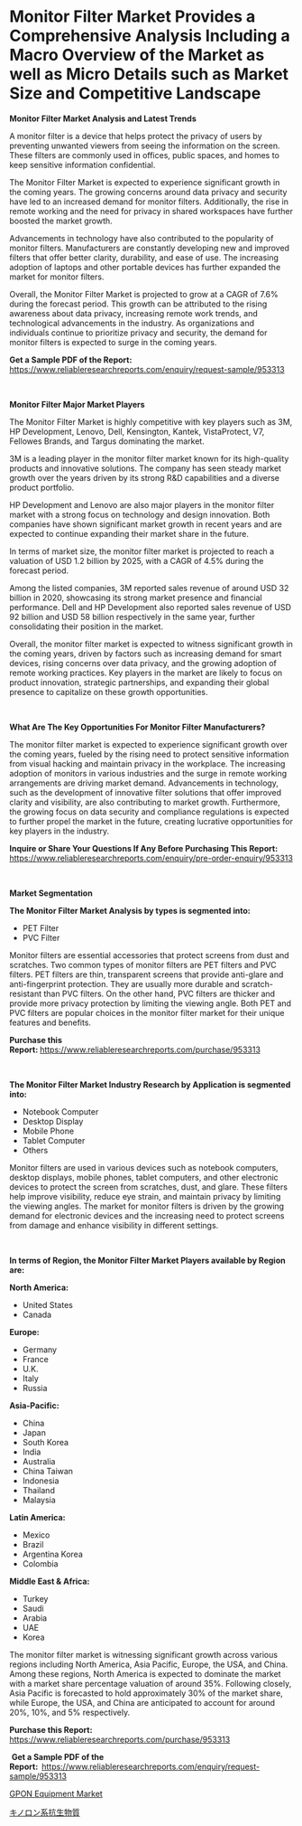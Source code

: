 <p><h1>Monitor Filter Market Provides a Comprehensive Analysis Including a Macro Overview of the Market as well as Micro Details such as Market Size and Competitive Landscape</h1></p><p><strong>Monitor Filter Market Analysis and Latest Trends</strong></p>
<p><p>A monitor filter is a device that helps protect the privacy of users by preventing unwanted viewers from seeing the information on the screen. These filters are commonly used in offices, public spaces, and homes to keep sensitive information confidential.</p><p>The Monitor Filter Market is expected to experience significant growth in the coming years. The growing concerns around data privacy and security have led to an increased demand for monitor filters. Additionally, the rise in remote working and the need for privacy in shared workspaces have further boosted the market growth.</p><p>Advancements in technology have also contributed to the popularity of monitor filters. Manufacturers are constantly developing new and improved filters that offer better clarity, durability, and ease of use. The increasing adoption of laptops and other portable devices has further expanded the market for monitor filters.</p><p>Overall, the Monitor Filter Market is projected to grow at a CAGR of 7.6% during the forecast period. This growth can be attributed to the rising awareness about data privacy, increasing remote work trends, and technological advancements in the industry. As organizations and individuals continue to prioritize privacy and security, the demand for monitor filters is expected to surge in the coming years.</p></p>
<p><strong>Get a Sample PDF of the Report:&nbsp;</strong> <a href="https://www.reliableresearchreports.com/enquiry/request-sample/953313">https://www.reliableresearchreports.com/enquiry/request-sample/953313</a></p>
<p>&nbsp;</p>
<p><strong>Monitor Filter Major Market Players</strong></p>
<p><p>The Monitor Filter Market is highly competitive with key players such as 3M, HP Development, Lenovo, Dell, Kensington, Kantek, VistaProtect, V7, Fellowes Brands, and Targus dominating the market. </p><p>3M is a leading player in the monitor filter market known for its high-quality products and innovative solutions. The company has seen steady market growth over the years driven by its strong R&D capabilities and a diverse product portfolio. </p><p>HP Development and Lenovo are also major players in the monitor filter market with a strong focus on technology and design innovation. Both companies have shown significant market growth in recent years and are expected to continue expanding their market share in the future.</p><p>In terms of market size, the monitor filter market is projected to reach a valuation of USD 1.2 billion by 2025, with a CAGR of 4.5% during the forecast period. </p><p>Among the listed companies, 3M reported sales revenue of around USD 32 billion in 2020, showcasing its strong market presence and financial performance. Dell and HP Development also reported sales revenue of USD 92 billion and USD 58 billion respectively in the same year, further consolidating their position in the market.</p><p>Overall, the monitor filter market is expected to witness significant growth in the coming years, driven by factors such as increasing demand for smart devices, rising concerns over data privacy, and the growing adoption of remote working practices. Key players in the market are likely to focus on product innovation, strategic partnerships, and expanding their global presence to capitalize on these growth opportunities.</p></p>
<p>&nbsp;</p>
<p><strong>What Are The Key Opportunities For Monitor Filter Manufacturers?</strong></p>
<p><p>The monitor filter market is expected to experience significant growth over the coming years, fueled by the rising need to protect sensitive information from visual hacking and maintain privacy in the workplace. The increasing adoption of monitors in various industries and the surge in remote working arrangements are driving market demand. Advancements in technology, such as the development of innovative filter solutions that offer improved clarity and visibility, are also contributing to market growth. Furthermore, the growing focus on data security and compliance regulations is expected to further propel the market in the future, creating lucrative opportunities for key players in the industry.</p></p>
<p><strong>Inquire or Share Your Questions If Any Before Purchasing This Report:</strong> <a href="https://www.reliableresearchreports.com/enquiry/pre-order-enquiry/953313">https://www.reliableresearchreports.com/enquiry/pre-order-enquiry/953313</a></p>
<p>&nbsp;</p>
<p><strong>Market Segmentation</strong></p>
<p><strong>The Monitor Filter Market Analysis by types is segmented into:</strong></p>
<p><ul><li>PET Filter</li><li>PVC Filter</li></ul></p>
<p><p>Monitor filters are essential accessories that protect screens from dust and scratches. Two common types of monitor filters are PET filters and PVC filters. PET filters are thin, transparent screens that provide anti-glare and anti-fingerprint protection. They are usually more durable and scratch-resistant than PVC filters. On the other hand, PVC filters are thicker and provide more privacy protection by limiting the viewing angle. Both PET and PVC filters are popular choices in the monitor filter market for their unique features and benefits.</p></p>
<p><strong>Purchase this Report:&nbsp;</strong><a href="https://www.reliableresearchreports.com/purchase/953313">https://www.reliableresearchreports.com/purchase/953313</a></p>
<p>&nbsp;</p>
<p><strong>The Monitor Filter Market Industry Research by Application is segmented into:</strong></p>
<p><ul><li>Notebook Computer</li><li>Desktop Display</li><li>Mobile Phone</li><li>Tablet Computer</li><li>Others</li></ul></p>
<p><p>Monitor filters are used in various devices such as notebook computers, desktop displays, mobile phones, tablet computers, and other electronic devices to protect the screen from scratches, dust, and glare. These filters help improve visibility, reduce eye strain, and maintain privacy by limiting the viewing angles. The market for monitor filters is driven by the growing demand for electronic devices and the increasing need to protect screens from damage and enhance visibility in different settings.</p></p>
<p>&nbsp;</p>
<p><strong>In terms of Region, the Monitor Filter Market Players available by Region are:</strong></p>
<p>
    <p> <strong> North America: </strong>
        <ul>
            <li>United States</li>
            <li>Canada</li>
        </ul>
        </p> 
    <p> <strong> Europe: </strong>
        <ul>
            <li>Germany</li>
            <li>France</li>
            <li>U.K.</li>
            <li>Italy</li>
            <li>Russia</li>
        </ul>
        </p> 
    <p> <strong> Asia-Pacific: </strong>
        <ul>
            <li>China</li>
            <li>Japan</li>
            <li>South Korea</li>
            <li>India</li>
            <li>Australia</li>
            <li>China Taiwan</li>
            <li>Indonesia</li>
            <li>Thailand</li>
            <li>Malaysia</li>
        </ul>
        </p> 
    <p> <strong> Latin America: </strong>
        <ul>
            <li>Mexico</li>
            <li>Brazil</li>
            <li>Argentina Korea</li>
            <li>Colombia</li>
        </ul>
        </p> 
    <p> <strong> Middle East & Africa: </strong>
        <ul>
            <li>Turkey</li>
            <li>Saudi</li>
            <li>Arabia</li>
            <li>UAE</li>
            <li>Korea</li>
        </ul>
    </p>
    </p>
<p><p>The monitor filter market is witnessing significant growth across various regions including North America, Asia Pacific, Europe, the USA, and China. Among these regions, North America is expected to dominate the market with a market share percentage valuation of around 35%. Following closely, Asia Pacific is forecasted to hold approximately 30% of the market share, while Europe, the USA, and China are anticipated to account for around 20%, 10%, and 5% respectively.</p></p>
<p><strong>Purchase this Report: </strong><a href="https://www.reliableresearchreports.com/purchase/953313">https://www.reliableresearchreports.com/purchase/953313</a></p>
<p>&nbsp;<strong>Get a Sample PDF of the Report:&nbsp;&nbsp;</strong><a href="https://www.reliableresearchreports.com/enquiry/request-sample/953313">https://www.reliableresearchreports.com/enquiry/request-sample/953313</a></p>
<p><strong></strong></p>
<p><p><a href="https://github.com/RickHolmes3/Market-Research-Report-List-4/blob/main/gpon-equipment-market.md">GPON Equipment Market</a></p><p><a href="https://github.com/zekaoe592392/Market-Research-Report-List-1/blob/main/489180411615.md">キノロン系抗生物質</a></p></p>